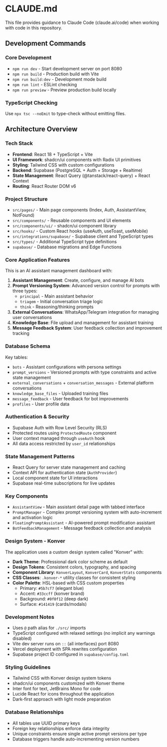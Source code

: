# CLAUDE.md

This file provides guidance to Claude Code (claude.ai/code) when working with code in this repository.

## Development Commands

### Core Development
- `npm run dev` - Start development server on port 8080
- `npm run build` - Production build with Vite
- `npm run build:dev` - Development mode build
- `npm run lint` - ESLint checking
- `npm run preview` - Preview production build locally

### TypeScript Checking
Use `npx tsc --noEmit` to type-check without emitting files.

## Architecture Overview

### Tech Stack
- **Frontend**: React 18 + TypeScript + Vite
- **UI Framework**: shadcn/ui components with Radix UI primitives
- **Styling**: Tailwind CSS with custom configurations
- **Backend**: Supabase (PostgreSQL + Auth + Storage + Realtime)
- **State Management**: React Query (@tanstack/react-query) + React Context
- **Routing**: React Router DOM v6

### Project Structure
- `src/pages/` - Main page components (Index, Auth, AssistantView, NotFound)
- `src/components/` - Reusable components and UI elements
- `src/components/ui/` - shadcn/ui component library
- `src/hooks/` - Custom React hooks (useAuth, useToast, useMobile)
- `src/integrations/supabase/` - Supabase client and TypeScript types
- `src/types/` - Additional TypeScript type definitions
- `supabase/` - Database migrations and Edge Functions

### Core Application Features
This is an AI assistant management dashboard with:

1. **Assistant Management**: Create, configure, and manage AI bots
2. **Prompt Versioning System**: Advanced version control for prompts with three types:
   - `principal` - Main assistant behavior
   - `triagem` - Initial conversation triage logic  
   - `think` - Reasoning/thinking prompts
3. **External Conversations**: WhatsApp/Telegram integration for managing user conversations
4. **Knowledge Base**: File upload and management for assistant training
5. **Message Feedback System**: User feedback collection and improvement tracking

### Database Schema
Key tables:
- `bots` - Assistant configurations with persona settings
- `prompt_versions` - Versioned prompts with type constraints and active state management
- `external_conversations` + `conversation_messages` - External platform conversations
- `knowledge_base_files` - Uploaded training files
- `message_feedback` - User feedback for bot improvements
- `profiles` - User profile data

### Authentication & Security
- Supabase Auth with Row Level Security (RLS)
- Protected routes using `ProtectedRoute` component
- User context managed through `useAuth` hook
- All data access restricted by `user_id` relationships

### State Management Patterns
- React Query for server state management and caching
- Context API for authentication state (`AuthProvider`)
- Local component state for UI interactions
- Supabase real-time subscriptions for live updates

### Key Components
- `AssistantView` - Main assistant detail page with tabbed interface
- `PromptManager` - Complex prompt versioning system with auto-increment and activation logic
- `FloatingPromptAssistant` - AI-powered prompt modification assistant
- `BotFeedbackManagement` - Message feedback collection and analysis

### Design System - Konver
The application uses a custom design system called "Konver" with:
- **Dark Theme**: Professional dark color scheme as default
- **Design Tokens**: Consistent colors, typography, and spacing
- **Component Library**: `KonverLayout`, `KonverCard`, `KonverStats` components
- **CSS Classes**: `.konver-*` utility classes for consistent styling
- **Color Palette**: HSL-based with CSS custom properties
  - Primary: `#5b7cf7` (elegant blue)
  - Accent: `#33ccff` (konver brand)
  - Background: `#0f0f12` (deep dark)
  - Surface: `#141419` (cards/modals)

### Development Notes
- Uses `@` path alias for `./src/` imports
- TypeScript configured with relaxed settings (no implicit any warnings disabled)
- Vite dev server runs on `::` (all interfaces) port 8080
- Vercel deployment with SPA rewrites configuration
- Supabase project ID configured in `supabase/config.toml`

### Styling Guidelines
- Tailwind CSS with Konver design system tokens
- shadcn/ui components customized with Konver theme
- Inter font for text, JetBrains Mono for code
- Lucide React for icons throughout the application
- Dark-first approach with light mode preparation

### Database Relationships
- All tables use UUID primary keys
- Foreign key relationships enforce data integrity
- Unique constraints ensure single active prompt versions per type
- Database triggers handle auto-incrementing version numbers
